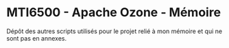 # MTI6500 - Apache Ozone - Mémoire

Dépôt des autres scripts utilisés pour le projet relié à mon mémoire et qui ne sont pas en annexes.
